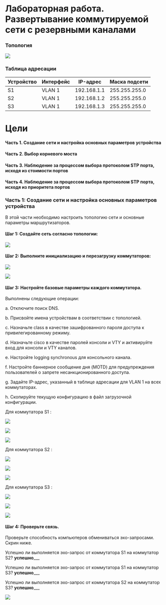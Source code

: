 # Лабораторная работа. Развертывание коммутируемой сети с резервными каналами

### 	Топология

![](https://github.com/AlexIridium/net_engineer_otus/blob/main/lab07/pic00.JPG)


### 	Таблица адресации

| Устройство | Интерфейс | IP-адрес | Маска подсети |
| --- | --- | --- | --- |
| S1 | VLAN 1 | 192.168.1.1 | 255.255.255.0 |
| S2 | VLAN 1 | 192.168.1.2 | 255.255.255.0 |
| S3 | VLAN 1 | 192.168.1.3 | 255.255.255.0 |

# 	Цели

#### Часть 1. Создание сети и настройка основных параметров устройства


#### Часть 2. Выбор корневого моста


#### Часть 3. Наблюдение за процессом выбора протоколом STP порта, исходя из стоимости портов


#### Часть 4. Наблюдение за процессом выбора протоколом STP порта, исходя из приоритета портов


### Часть 1:	Создание сети и настройка основных параметров устройства

В этой части необходимо настроить топологию сети и основные параметры маршрутизаторов.

#### Шаг 1:	Создайте сеть согласно топологии:

![](https://github.com/AlexIridium/net_engineer_otus/blob/main/lab07/pic01.JPG)


#### Шаг 2:	Выполните инициализацию и перезагрузку коммутаторов:


![](https://github.com/AlexIridium/net_engineer_otus/blob/main/lab07/pic02.JPG)


![](https://github.com/AlexIridium/net_engineer_otus/blob/main/lab07/pic03.JPG)


#### Шаг 3:	Настройте базовые параметры каждого коммутатора.

Выполнены следующие операции:

a.	Отключите поиск DNS.

b.	Присвойте имена устройствам в соответствии с топологией.

c.	Назначьте class в качестве зашифрованного пароля доступа к привилегированному режиму.

d.	Назначьте cisco в качестве паролей консоли и VTY и активируйте вход для консоли и VTY каналов.

e.	Настройте logging synchronous для консольного канала.

f.	Настройте баннерное сообщение дня (MOTD) для предупреждения пользователей о запрете несанкционированного доступа.

g.	Задайте IP-адрес, указанный в таблице адресации для VLAN 1 на всех коммутаторах.

h.	Скопируйте текущую конфигурацию в файл загрузочной конфигурации.

Для коммутатора S1 :

![](https://github.com/AlexIridium/net_engineer_otus/blob/main/lab07/pic04.JPG)


![](https://github.com/AlexIridium/net_engineer_otus/blob/main/lab07/pic05.JPG)


![](https://github.com/AlexIridium/net_engineer_otus/blob/main/lab07/pic06.JPG)


Для коммутатора S2 :

![](https://github.com/AlexIridium/net_engineer_otus/blob/main/lab07/pic07.JPG)


![](https://github.com/AlexIridium/net_engineer_otus/blob/main/lab07/pic08.JPG)


![](https://github.com/AlexIridium/net_engineer_otus/blob/main/lab07/pic09.JPG)


Для коммутатора S3 :

![](https://github.com/AlexIridium/net_engineer_otus/blob/main/lab07/pic10.JPG)


![](https://github.com/AlexIridium/net_engineer_otus/blob/main/lab07/pic11.JPG)


![](https://github.com/AlexIridium/net_engineer_otus/blob/main/lab07/pic12.JPG)



#### Шаг 4:	Проверьте связь.

Проверьте способность компьютеров обмениваться эхо-запросами. Скрин ниже.

Успешно ли выполняется эхо-запрос от коммутатора S1 на коммутатор S2?	____успешно_______

Успешно ли выполняется эхо-запрос от коммутатора S1 на коммутатор S3?	____успешно_______

Успешно ли выполняется эхо-запрос от коммутатора S2 на коммутатор S3?	____успешно_______

![](https://github.com/AlexIridium/net_engineer_otus/blob/main/lab07/pic13.JPG)


